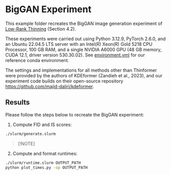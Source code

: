 # BigGAN Experiment

This example folder recreates the BigGAN image generation experiment of [Low-Rank Thinning](https://arxiv.org/pdf/2502.12063) (Section 4.2).

These experiments were carried out using Python 3.12.9, PyTorch 2.6.0, and an Ubuntu 22.04.5 LTS server with an Intel(R) Xeon(R) Gold 5218 CPU Processor, 100 GB RAM, and a single NVIDIA A6000 GPU (48 GB memory, CUDA 12.1, driver version 530.30.02). See [environment.yml](./environment.yml) for our reference conda environment.

The settings and implementations for all methods other than Thinformer were provided by the authors of KDEformer (Zandieh et al., 2023), and our experiment code builds on their open-source repository https://github.com/majid-daliri/kdeformer.

## Results

Please follow the steps below to recreate the BigGAN experiment: 

1. Compute FID and IS scores:

```bash
./slurm/generate.slurm
```

> \[!NOTE\]
> 

2. Compute and format runtimes:
```bash
./slurm/runtime.slurm OUTPUT_PATH
python plot_times.py -op OUTPUT_PATH
```
